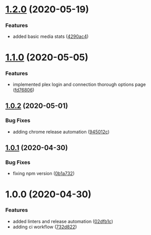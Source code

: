 # [1.2.0](https://github.com/nass600/tivan/compare/1.1.0...1.2.0) (2020-05-19)


### Features

* added basic media stats ([4290ac4](https://github.com/nass600/tivan/commit/4290ac42225d0ee380e854283224a4d734792383))

# [1.1.0](https://github.com/nass600/tivan/compare/1.0.2...1.1.0) (2020-05-05)

### Features

-   implemented plex login and connection thorough options page ([fd76806](https://github.com/nass600/tivan/commit/fd768062e94e283d6662d2ee01af54730dc45d5d))

## [1.0.2](https://github.com/nass600/tivan/compare/1.0.1...1.0.2) (2020-05-01)

### Bug Fixes

-   adding chrome release automation ([945012c](https://github.com/nass600/tivan/commit/945012c938af7cd302e13ed682842d77d6b0aa40))

## [1.0.1](https://github.com/nass600/tivan/compare/1.0.0...1.0.1) (2020-04-30)

### Bug Fixes

-   fixing npm version ([0b1a732](https://github.com/nass600/tivan/commit/0b1a7327411312154644cc9e40ad151732269c6e))

# 1.0.0 (2020-04-30)

### Features

-   added linters and release automation ([02dfb1c](https://github.com/nass600/tivan/commit/02dfb1c9b9fd13accff7e50b9138c99c150cd660))
-   adding ci workflow ([732d822](https://github.com/nass600/tivan/commit/732d822655149a101348f90410d83e19e6889a5f))
